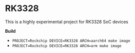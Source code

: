 # RK3328

This is a highly experimental project for RK3328 SoC devices

**Build**

* `PROJECT=Rockchip DEVICE=RK3328 ARCH=aarch64 make image`
* `PROJECT=Rockchip DEVICE=RK3328 ARCH=arm make image`
